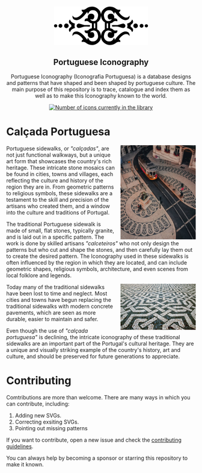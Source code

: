 <p align="center">
<picture><img width="250" src="https://raw.githubusercontent.com/antonio-leitao/iconografia-portuguesa/master/icons/321abd1552d04df78f886e11b2a444d72d252d9f885e25d8cefd6cf53859bf1b.svg"></picture>
<h2 align="center">Portuguese Iconography</h2>
<p align="center">
Portuguese Iconography (Iconografia Portuguesa) is a database designs and patterns that have shaped and been shaped by portuguese culture. The main purpose of this repository is to trace, catalogue and index them as well as to make this Iconography known to the world.</p>
</p>

<p align="center">
<a href="https://github.io/antonio-leitao/iconografia-portuguesa"><img src="https://img.shields.io/badge/dynamic/json?color=informational&label=Icons&prefix=%20&query=%24.icons.length&url=https%3A%2F%2Fraw.githubusercontent.com%2Fantonio-leitao%2Ficonografia-portuguesa%2Fmaster%2Fdata%2Ficonography.json" alt="Number of icons currently in the library"/></a>
</p>

# Calçada Portuguesa

<img src='assets/chiado_readme.jpeg' width='200px' align="right" style="float:right;margin-left:10pt"></img>
Portuguese sidewalks, or _"calçadas"_, are not just functional walkways, but a unique art form that showcases the country's rich heritage. These intricate stone mosaics can be found in cities, towns and villages, each reflecting the culture and history of the region they are in. From geometric patterns to religious symbols, these sidewalks are a testament to the skill and precision of the artisans who created them, and a window into the culture and traditions of Portugal.

The traditional Portuguese sidewalk is made of small, flat stones, typically granite, and is laid out in a specific pattern. The work is done by skilled artisans _"calceteiros"_ who not only design the patterns but who cut and shape the stones, and then carefully lay them out to create the desired pattern. The Iconography used in these sidewalks is often influenced by the region in which they are located, and can include geometric shapes, religious symbols, architecture, and even scenes from local folklore and legends.

<img src='assets/restauradores_readme.jpeg' width='200px' align="left" style="float:right;margin-left:10pt"></img>

Today many of the traditional sidewalks have been lost to time and neglect. Most cities and towns have begun replacing the traditional sidewalks with modern concrete pavements, which are seen as more durable, easier to maintain and safer.

Even though the use of _"calçada portuguesa"_ is declining, the intricate iconography of these traditional sidewalks are an important part of the Portugal's cultural heritage. They are a unique and visually striking example of the country's history, art and culture, and should be preserved for future generations to appreciate.

# Contributing

Comtributions are more than welcome. There are many ways in which you can contribute, including:

1. Adding new SVGs.
2. Correcting exsiting SVGs.
3. Pointing out missing patterns

If you want to contribute, open a new issue and check the [contributing guidelines](./CONTRIBUTING.md).

You can always help by becoming a sponsor or starring this repository to make it known.

<!--
# Usage

```html
<img
  src="https://raw.githubusercontent.com/antonio-leitao/iconografia-portuguesa/master/icons/<icon-hash>.svg"
/>
```
-->
